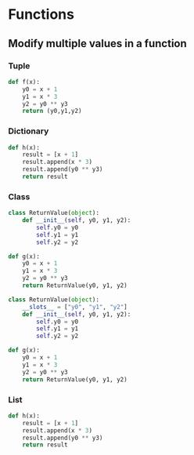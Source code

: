 # Functions

## Modify multiple values in a function

### Tuple

```python
def f(x):
    y0 = x + 1
    y1 = x * 3
    y2 = y0 ** y3
    return (y0,y1,y2)
```

### Dictionary

```python
def h(x):
    result = [x + 1]
    result.append(x * 3)
    result.append(y0 ** y3)
    return result
```

### Class

```python
class ReturnValue(object):
    def __init__(self, y0, y1, y2):
        self.y0 = y0
        self.y1 = y1
        self.y2 = y2

def g(x):
    y0 = x + 1
    y1 = x * 3
    y2 = y0 ** y3
    return ReturnValue(y0, y1, y2)
```

```python
class ReturnValue(object):
    __slots__ = ["y0", "y1", "y2"]
    def __init__(self, y0, y1, y2):
        self.y0 = y0
        self.y1 = y1
        self.y2 = y2

def g(x):
    y0 = x + 1
    y1 = x * 3
    y2 = y0 ** y3
    return ReturnValue(y0, y1, y2)
```

### List

```python
def h(x):
    result = [x + 1]
    result.append(x * 3)
    result.append(y0 ** y3)
    return result
```

